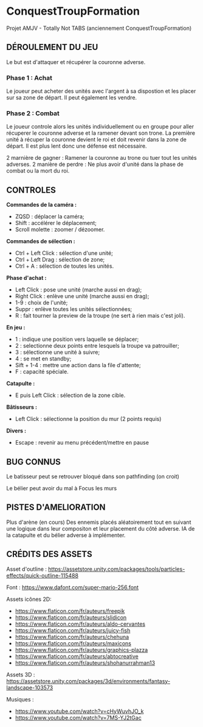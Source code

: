 # ConquestTroupFormation

Projet AMJV - Totally Not TABS (anciennement ConquestTroupFormation)

## DÉROULEMENT DU JEU

Le but est d'attaquer et récupérer la couronne adverse.

### Phase 1 : Achat
Le joueur peut acheter des unités avec l'argent à sa dispostion et les placer sur sa zone de départ. Il peut également les vendre.

### Phase 2 : Combat
Le joueur controle alors les unités individuellement ou en groupe pour aller récuperer le couronne adverse et la ramener devant son trone.
La première unité à récuper la couronne devient le roi et doit revenir dans la zone de départ. Il est plus lent donc une défense est nécessaire.

2 marnière de gagner : Ramener la couronne au trone ou tuer tout les unités adverses.
2 manière de perdre : Ne plus avoir d'unité dans la phase de combat ou la mort du roi.

## CONTROLES

<b>Commandes de la caméra :</b>
- ZQSD : déplacer la caméra;
- Shift : accélérer le déplacement;
- Scroll molette : zoomer / dézoomer.

<b>Commandes de sélection :</b>
- Ctrl + Left Click : sélection d'une unité;
- Ctrl + Left Drag : sélection de zone;
- Ctrl + A : sélection de toutes les unités.

<b>Phase d'achat :</b>
- Left Click : pose une unité (marche aussi en drag);
- Right Click : enlève une unité (marche aussi en drag);
- 1-9 : choix de l'unité;
- Suppr : enlève toutes les unités sélectionnées;
- R : fait tourner la preview de la troupe (ne sert à rien mais c'est joli).

<b>En jeu :</b>
- 1 : indique une position vers laquelle se déplacer;
- 2 : selectionne deux points entre lesquels la troupe va patrouiller;
- 3 : sélectionne une unité à suivre;
- 4 : se met en standby;
- Sift + 1-4 : mettre une action dans la file d'attente;
- F : capacité spéciale.

<b>Catapulte :</b>
- E puis Left Click : sélection de la zone cible.

<b>Bâtisseurs :</b>
- Left Click : sélectionne la position du mur (2 points requis)

<b>Divers : </b>
- Escape : revenir au menu précédent/mettre en pause


## BUG CONNUS

Le batisseur peut se retrouver bloqué dans son pathfinding (on croit)

Le bélier peut avoir du mal à Focus les murs


## PISTES D'AMELIORATION

Plus d'arène (en cours)
Des ennemis placés aléatoirement tout en suivant une logique dans leur compositon et leur placement du côté adverse.
IA de la catapulte et du bélier adverse à implémenter.

## CRÉDITS DES ASSETS

Asset d'outline : https://assetstore.unity.com/packages/tools/particles-effects/quick-outline-115488

Font : https://www.dafont.com/super-mario-256.font

Assets icônes 2D:
-  https://www.flaticon.com/fr/auteurs/freepik
-  https://www.flaticon.com/fr/auteurs/slidicon
-  https://www.flaticon.com/fr/auteurs/aldo-cervantes
-  https://www.flaticon.com/fr/auteurs/juicy-fish
-  https://www.flaticon.com/fr/auteurs/chehuna
-  https://www.flaticon.com/fr/auteurs/maxicons
-  https://www.flaticon.com/fr/auteurs/graphics-plazza
-  https://www.flaticon.com/fr/auteurs/abtocreative
-  https://www.flaticon.com/fr/auteurs/shohanurrahman13

Assets 3D : https://assetstore.unity.com/packages/3d/environments/fantasy-landscape-103573

Musiques :
- https://www.youtube.com/watch?v=cHyWuvhJO_k
- https://www.youtube.com/watch?v=7MS-YJ2tGac